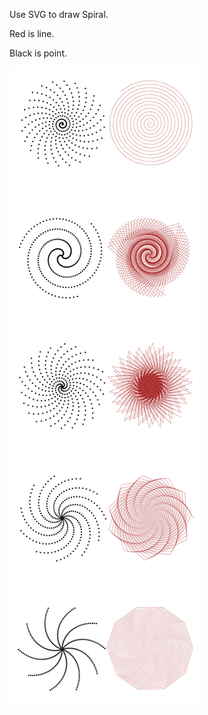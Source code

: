 <div>
	<p>Use SVG to draw Spiral.</p>
	<p>Red is line.</p>
	<p>Black is point.</p>
</div>

<div>
	<img align="left" src="Spiral.png" alt="">
</div>
